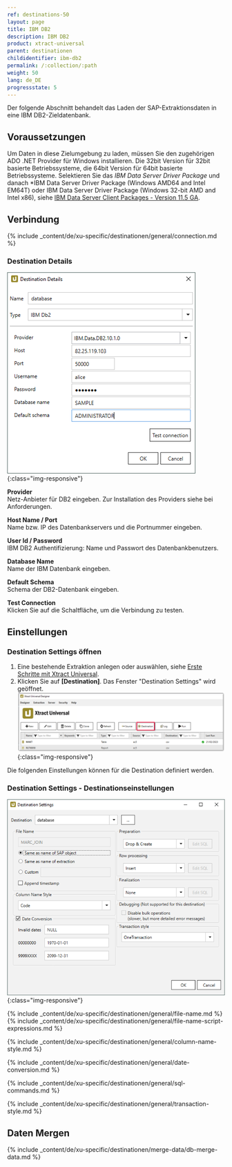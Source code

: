 ```yaml
---
ref: destinations-50
layout: page
title: IBM DB2
description: IBM DB2
product: xtract-universal
parent: destinationen
childidentifier: ibm-db2
permalink: /:collection/:path
weight: 50
lang: de_DE
progressstate: 5
---
```


Der folgende Abschnitt behandelt das Laden der SAP-Extraktionsdaten in eine IBM DB2-Zieldatenbank.

## Voraussetzungen

Um Daten in diese Zielumgebung zu laden, müssen Sie den zugehörigen ADO .NET Provider für Windows installieren. 
Die 32bit Version für 32bit basierte Betriebssysteme, die 64bit Version für 64bit basierte Betriebssysteme. 
Selektieren Sie das *IBM Data Server Driver Package* und danach *IBM Data Server Driver Package (Windows AMD64 and Intel EM64T) oder IBM Data Server Driver Package (Windows 32-bit AMD and Intel x86), siehe [IBM Data Server Client Packages - Version 11.5 GA](http://www-01.ibm.com/support/docview.wss?uid=swg27016878).


## Verbindung 

{% include _content/de/xu-specific/destinationen/general/connection.md %}	

### Destination Details

![DB2-Connection](/img/content/DB2-Connection.png){:class="img-responsive"}

**Provider**<br>
Netz-Anbieter für DB2 eingeben. Zur Installation des Providers siehe bei Anforderungen.

**Host Name / Port** <br>
Name bzw. IP des Datenbankservers und die Portnummer eingeben.

**User Id / Password** <br>
IBM DB2 Authentifizierung: Name und Passwort des Datenbankbenutzers.

**Database Name** <br>
Name der IBM Datenbank eingeben.

**Default Schema** <br>
Schema der DB2-Datenbank eingeben.

**Test Connection** <br>
Klicken Sie auf die Schaltfläche, um die Verbindung zu testen. 

## Einstellungen
### Destination Settings öffnen

1. Eine bestehende Extraktion anlegen oder auswählen, siehe [Erste Schritte mit Xtract Universal](../erste-schritte/eine-neue-extraktion-anlegen).
2. Klicken Sie auf **[Destination]**. Das Fenster "Destination Settings" wird geöffnet.
![Destination-settings](/img/content/xu/xu_designer_destination.png){:class="img-responsive"}

Die folgenden Einstellungen können für die Destination definiert werden. 
  
### Destination Settings - Destinationseinstellungen

![ext_spec_set_de_form](/img/content/ibmdb2-configurations.png){:class="img-responsive"}

{% include _content/de/xu-specific/destinationen/general/file-name.md %}
{% include _content/de/xu-specific/destinationen/general/file-name-script-expressions.md %}

{% include _content/de/xu-specific/destinationen/general/column-name-style.md %}

{% include _content/de/xu-specific/destinationen/general/date-conversion.md %}

{% include _content/de/xu-specific/destinationen/general/sql-commands.md %}

{% include _content/de/xu-specific/destinationen/general/transaction-style.md %}

## Daten Mergen
{% include _content/de/xu-specific/destinationen/merge-data/db-merge-data.md  %}